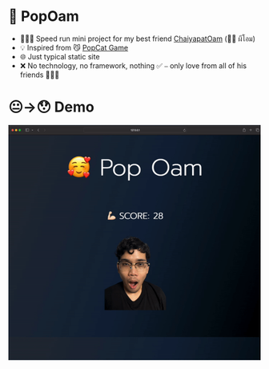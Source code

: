 # 🤯 PopOam

- 🏃🏻‍♂️ Speed run mini project for my best friend [ChaiyapatOam](https://github.com/ChaiyapatOam) (👻😱 ผีโอม)
- 💡 Inspired from 😼 [PopCat Game](https://popcat.click/)
- 🌐 Just typical static site
- ❌ No technology, no framework, nothing  ✅ ⎯ only love from all of his friends 💪🏻😘

#  😐→😯 Demo 
![ohm](https://raw.githubusercontent.com/ChotanansubSoph/PopOam/main/pop-oam-demo.gif)
